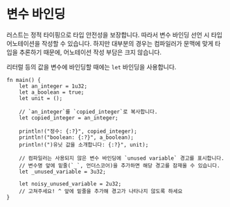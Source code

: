 # 변수 바인딩

러스트는 정적 타이핑으로 타입 안전성을 보장합니다.
따라서 변수 바인딩 선언 시 타입 어노테이션을 작성할 수 있습니다.
하지만 대부분의 경우는 컴파일러가 문맥에 맞게 타입을 추론하기 때문에,
어노테이션 작성 부담은 크지 않습니다.

리터럴 등의 값을 변수에 바인딩할 때에는 `let` 바인딩을 사용합니다.

```rust,editable
fn main() {
    let an_integer = 1u32;
    let a_boolean = true;
    let unit = ();

    // `an_integer`를 `copied_integer`로 복사합니다.
    let copied_integer = an_integer;

    println!("정수: {:?}", copied_integer);
    println!("boolean: {:?}", a_boolean);
    println!(")유닛 값을 소개합니다: {:?}", unit);

    // 컴파일러는 사용되지 않은 변수 바인딩에 `unused variable` 경고를 표시합니다.
    // 변수명 앞에 밑줄(`_`, 언더스코어)을 추가하면 해당 경고를 잠재울 수 있습니다.
    let _unused_variable = 3u32;

    let noisy_unused_variable = 2u32;
    // 고쳐주세요! ^ 앞에 밑줄을 추가해 경고가 나타나지 않도록 하세요
}
```
